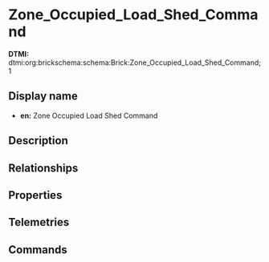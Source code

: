 # Zone_Occupied_Load_Shed_Command
**DTMI:** dtmi:org:brickschema:schema:Brick:Zone_Occupied_Load_Shed_Command;1
## Display name
- **en:** Zone Occupied Load Shed Command
## Description
## Relationships
## Properties
## Telemetries
## Commands
